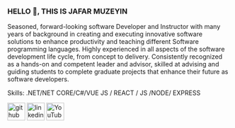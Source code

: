 ### HELLO 👋,  THIS IS JAFAR MUZEYIN
Seasoned, forward-looking software Developer and Instructor with many years of background in creating and executing innovative software solutions to enhance productivity and teaching different Software programming languages. Highly experienced in all aspects of the software development life cycle, from concept to delivery. Consistently recognized as a hands-on and competent leader and advisor, skilled at advising and guiding students to complete graduate projects that enhance their future as software developers. 

Skills: .NET/NET CORE/C#/VUE JS / REACT / JS /NODE/ EXPRESS

[<img src='https://cdn.jsdelivr.net/npm/simple-icons@3.0.1/icons/github.svg' alt='github' height='40'>](https://github.com/jafuti)  [<img src='https://cdn.jsdelivr.net/npm/simple-icons@3.0.1/icons/linkedin.svg' alt='linkedin' height='40'>](https://www.linkedin.com/in/https://www.linkedin.com/in/jafar-muzeyin-0288a895//)  [<img src='https://cdn.jsdelivr.net/npm/simple-icons@3.0.1/icons/youtube.svg' alt='YouTube' height='40'>](https://www.youtube.com/channel/https://www.youtube.com/channel/UCO3GuqPCnstwLoGQJEff9fg)  

